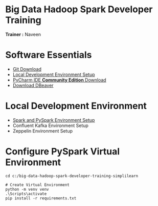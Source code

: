 # Big Data Hadoop Spark Developer Training

**Trainer :** Naveen



# Software Essentials

* [Git Download](https://git-scm.com/downloads)
* [Local Development Environment Setup](https://docs.google.com/document/d/e/2PACX-1vR_mva3l81HrvbGeJOimo0MtssVVSGi4at3WYeRCHBeBAm319t3XivQCV97dhkpK1a5cSCUN7cdO3Sd/pub)
* [PyCharm IDE **Community Edition** Download](https://www.jetbrains.com/pycharm/download/#section=windows) 
* [Download DBeaver](https://dbeaver.io/download/)

# Local Development Environment

* [Spark and PySpark Environment Setup](https://docs.google.com/document/d/e/2PACX-1vR_mva3l81HrvbGeJOimo0MtssVVSGi4at3WYeRCHBeBAm319t3XivQCV97dhkpK1a5cSCUN7cdO3Sd/pub)
* Confluent Kafka Environment Setup
* Zeppelin Environment Setup

# Configure PySpark Virtual Environment

```shell
cd c:/big-data-hadoop-spark-developer-training-simplilearn

# Create Virtual Environment
python -m venv venv
.\Scripts\activate
pip install -r requirements.txt
```



